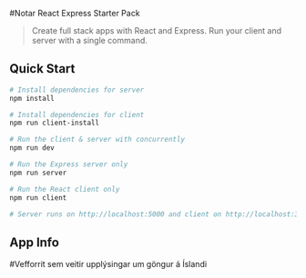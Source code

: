 

#Notar React Express Starter Pack

> Create full stack apps with React and Express. Run your client and server with a single command.

## Quick Start

``` bash
# Install dependencies for server
npm install

# Install dependencies for client
npm run client-install

# Run the client & server with concurrently
npm run dev

# Run the Express server only
npm run server

# Run the React client only
npm run client

# Server runs on http://localhost:5000 and client on http://localhost:3000
```

## App Info

#Vefforrit sem veitir upplýsingar um göngur á Íslandi
